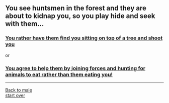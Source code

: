 ## You see huntsmen in the forest and they are about to kidnap you, so you play hide and seek with them...  
### [You rather have them find you sitting on top of a tree and shoot you](death.md)  
or  
### [You agree to help them by joining forces and hunting for animals to eat rather than them eating you!](death.md)
---
[Back to male](male.md)  
[start over](start.md)